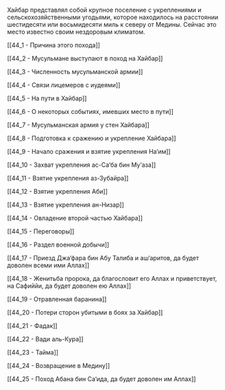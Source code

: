 Хайбар представлял собой крупное поселение с укреплениями и сельскохозяйственными угодьями, которое находилось на расстоянии шестидесяти или восьмидесяти миль к северу от Медины. Сейчас это место известно своим нездоровым климатом.

[[44_1 - Причина этого похода]]

[[44_2 - Мусульмане выступают в поход на Хайбар]]

[[44_3 - Численность мусульманской армии]]

[[44_4 - Связи лицемеров с иудеями]]

[[44_5 - На пути в Хайбар]]

[[44_6 - О некоторых событиях, имевших место в пути]]

[[44_7 - Мусульманская армия у стен Хайбара]]

[[44_8 - Подготовка к сражению и укрепление Хайбара]]

[[44_9 - Начало сражения и взятие укрепления На‘им]]

[[44_10 - Захват укрепления ас-Са‘ба бин Му‘аза]]

[[44_11 - Взятие укрепления аз-Зубайра]]

[[44_12 - Взятие укрепления Аби]]

[[44_13 - Взятие укрепления ан-Низар]]

[[44_14 - Овладение второй частью Хайбара]]

[[44_15 - Переговоры]]

[[44_16 - Раздел военной добычи]]

[[44_17 - Приезд Джа‘фара бин Абу Талиба и аш‘аритов, да будет доволен всеми ими Аллах]]

[[44_18 - Женитьба пророка, да благословит его Аллах и приветствует, на Сафиййи, да будет доволен ею Аллах]]

[[44_19 - Отравленная баранина]]

[[44_20 - Потери сторон убитыми в боях за Хайбар]]

[[44_21 - Фадак]]

[[44_22 - Вади аль-Кура]]

[[44_23 - Тайма]]

[[44_24 - Возвращение в Медину]]

[[44_25 - Поход Абана бин Са‘ида, да будет доволен им Аллах]]

